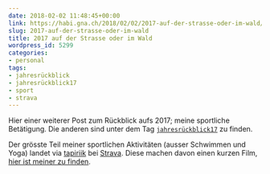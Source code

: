 ```yaml
---
date: 2018-02-02 11:48:45+00:00
link: https://habi.gna.ch/2018/02/02/2017-auf-der-strasse-oder-im-wald/
slug: 2017-auf-der-strasse-oder-im-wald
title: 2017 auf der Strasse oder im Wald
wordpress_id: 5299
categories:
- personal
tags:
- jahresrückblick
- jahresrückblick17
- sport
- strava
---
```


Hier einer weiterer Post zum Rückblick aufs 2017; meine sportliche Betätigung.
Die anderen sind unter dem Tag [`jahresrückblick17`](https://habi.gna.ch/tag/jahresruckblick17) zu finden.

Der grösste Teil meiner sportlichen Aktivitäten (ausser Schwimmen und Yoga) landet via [tapiriik](https://tapiriik.com/) bei [Strava](https://stravas.com).
Diese machen davon einen kurzen Film, [hier ist meiner zu finden](https://2017.strava.com/en-us/videos/39a0067178b2ed7b96cee44b3519a2af225a1056/).

